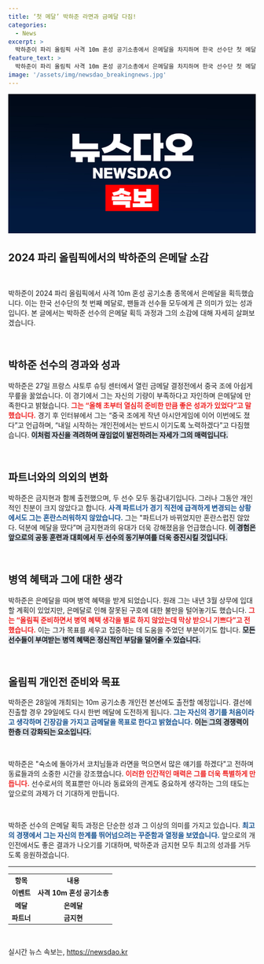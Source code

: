 ```yaml
---
title: ‘첫 메달’ 박하준 라면과 금메달 다짐!
categories:
  - News
excerpt: >
  박하준이 파리 올림픽 사격 10m 혼성 공기소총에서 은메달을 차지하며 한국 선수단 첫 메달의 주인공이 되었다. 그는 “앞으로 금메달을 목표로 하겠다”고 각오를 밝히며 개인전에서도 기대를 모았다.
feature_text: >
  박하준이 파리 올림픽 사격 10m 혼성 공기소총에서 은메달을 차지하며 한국 선수단 첫 메달의 주인공이 되었다. 그는 “앞으로 금메달을 목표로 하겠다”고 각오를 밝히며 개인전에서도 기대를 모았다.
image: '/assets/img/newsdao_breakingnews.jpg'
---
```


<p><img src="/assets/img/newsdao_breakingnews.jpg" alt="cryptoinkorea 속보" /></p>

<h2>2024 파리 올림픽에서의 박하준의 은메달 소감</h2>

<p data-ke-size="size16">&nbsp;</p>

<p>박하준이 2024 파리 올림픽에서 사격 10m 혼성 공기소총 종목에서 은메달을 획득했습니다. 이는 한국 선수단의 첫 번째 메달로, 팬들과 선수들 모두에게 큰 의미가 있는 성과입니다. 본 글에서는 박하준 선수의 은메달 획득 과정과 그의 소감에 대해 자세히 살펴보겠습니다. </p>

<p data-ke-size="size16">&nbsp;</p>

<h2 data-ke-size="size26">박하준 선수의 경과와 성과</h2>

<p>박하준은 27일 프랑스 샤토루 슈팅 센터에서 열린 금메달 결정전에서 중국 조에 아쉽게 무릎을 꿇었습니다. 이 경기에서 그는 자신의 기량이 부족하다고 자인하며 은메달에 만족한다고 밝혔습니다. <b><span style="color: #ee2323;">그는 “올해 초부터 열심히 준비한 만큼 좋은 성과가 있었다”고 말했습니다.</span></b> 경기 후 인터뷰에서 그는 “중국 조에게 작년 아시안게임에 이어 이번에도 졌다”고 언급하며, “내일 시작하는 개인전에서는 반드시 이기도록 노력하겠다”고 다짐했습니다. <b><span style="background-color: #21538527;">이처럼 자신을 격려하며 끊임없이 발전하려는 자세가 그의 매력입니다.</span></b></p>

<p data-ke-size="size16">&nbsp;</p>

<h2 data-ke-size="size26">파트너와의 의외의 변화</h2>

<p>박하준은 금지현과 함께 출전했으며, 두 선수 모두 동갑내기입니다. 그러나 그동안 개인적인 친분이 크지 않았다고 합니다. <b><span style="color: #1a5490;">사격 파트너가 경기 직전에 급격하게 변경되는 상황에서도 그는 혼란스러워하지 않았습니다.</span></b> 그는 "파트너가 바뀌었지만 혼란스럽진 않았다. 덕분에 메달을 땄다”며 금지현과의 유대가 더욱 강해졌음을 언급했습니다. <b><span style="background-color: #21538527;">이 경험은 앞으로의 공동 훈련과 대회에서 두 선수의 동기부여를 더욱 증진시킬 것입니다.</span></b></p>

<p data-ke-size="size16">&nbsp;</p>

<h2 data-ke-size="size26">병역 혜택과 그에 대한 생각</h2>

<p>박하준은 은메달을 따며 병역 혜택을 받게 되었습니다. 원래 그는 내년 3월 상무에 입대할 계획이 있었지만, 은메달로 인해 잘못된 구호에 대한 불만을 털어놓기도 했습니다. <b><span style="color: #ee2323;">그는 “올림픽 준비하면서 병역 혜택 생각을 별로 하지 않았는데 막상 받으니 기쁘다”고 전했습니다.</span></b> 이는 그가 목표를 세우고 집중하는 데 도움을 주었던 부분이기도 합니다. <b><span style="background-color: #21538527;">모든 선수들이 부여받는 병역 혜택은 정신적인 부담을 덜어줄 수 있습니다.</span></b></p>

<p data-ke-size="size16">&nbsp;</p>

<h2 data-ke-size="size26">올림픽 개인전 준비와 목표</h2>

<p>박하준은 28일에 개최되는 10m 공기소총 개인전 본선에도 출전할 예정입니다. 결선에 진출할 경우 29일에도 다시 한번 메달에 도전하게 됩니다. <b><span style="color: #1a5490;">그는 자신의 경기를 처음이라고 생각하며 긴장감을 가지고 금메달을 목표로 한다고 밝혔습니다.</span></b> <b><span style="background-color: #21538527;">이는 그의 경쟁력이 한층 더 강화되는 요소입니다.</span></b> </p>

<p data-ke-size="size16">&nbsp;</p>

<p>박하준은 "숙소에 돌아가서 코치님들과 라면을 먹으면서 많은 얘기를 하겠다"고 전하며 동료들과의 소중한 시간을 강조했습니다. <b><span style="color: #ee2323;">이러한 인간적인 매력은 그를 더욱 특별하게 만듭니다.</span></b> 선수로서의 목표뿐만 아니라 동료와의 관계도 중요하게 생각하는 그의 태도는 앞으로의 과제가 더 기대하게 만듭니다.</p>

<p data-ke-size="size16">&nbsp;</p>

<p>박하준 선수의 은메달 획득 과정은 단순한 성과 그 이상의 의미를 가지고 있습니다. <b><span style="color: #1a5490;">최고의 경쟁에서 그는 자신의 한계를 뛰어넘으려는 꾸준함과 열정을 보였습니다.</span></b> 앞으로의 개인전에서도 좋은 결과가 나오기를 기대하며, 박하준과 금지현 모두 최고의 성과를 거두도록 응원하겠습니다. </p>

<hr>

<table style="width: 100%; border-collapse: collapse;">
<tr>
<td style="text-align: center; height: 17px;"><b>항목</b></td>
<td style="text-align: center; height: 17px;"><b>내용</b></td>
</tr>
<tr>
<td style="text-align: center; height: 17px;"><b>이벤트</b></td>
<td style="text-align: center; height: 17px;"><b>사격 10m 혼성 공기소총</b></td>
</tr>
<tr>
<td style="text-align: center; height: 17px;"><b>메달</b></td>
<td style="text-align: center; height: 17px;"><b>은메달</b></td>
</tr>
<tr>
<td style="text-align: center; height: 17px;"><b>파트너</b></td>
<td style="text-align: center; height: 17px;"><b>금지현</b></td>
</tr>
</table>

<p data-ke-size="size16">&nbsp;</p>
실시간 뉴스 속보는, <a href="https://newsdao.kr" rel="dofollow">https://newsdao.kr</a>



